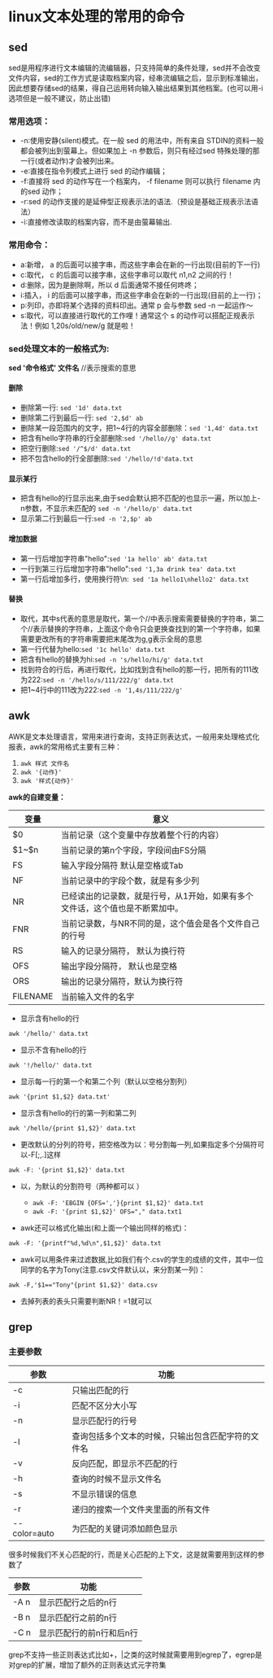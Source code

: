 # linux文本处理的常用的命令

## sed

sed是用程序进行文本编辑的流编辑器，只支持简单的条件处理，sed并不会改变文件内容，sed的工作方式是读取档案内容，经串流编辑之后，显示到标准输出，因此想要存储sed的结果，得自己运用转向输入输出结果到其他档案。(也可以用-i选项但是一般不建议，防止出错)

### 常用选项：

- -n∶使用安静(silent)模式。在一般 sed 的用法中，所有来自 STDIN的资料一般都会被列出到萤幕上。但如果加上 -n 参数后，则只有经过sed 特殊处理的那一行(或者动作)才会被列出来。
- -e∶直接在指令列模式上进行 sed 的动作编辑；
- -f∶直接将 sed 的动作写在一个档案内， -f filename 则可以执行 filename 内的sed 动作；
- -r∶sed 的动作支援的是延伸型正规表示法的语法.（预设是基础正规表示法语法）
- -i∶直接修改读取的档案内容，而不是由萤幕输出.

### 常用命令：

- a∶新增， a 的后面可以接字串，而这些字串会在新的一行出现(目前的下一行)
- c∶取代， c 的后面可以接字串，这些字串可以取代 n1,n2 之间的行！
- d∶删除，因为是删除啊，所以 d 后面通常不接任何咚咚；
- i∶插入， i 的后面可以接字串，而这些字串会在新的一行出现(目前的上一行)；
- p∶列印，亦即将某个选择的资料印出。通常 p 会与参数 sed -n 一起运作～
- s∶取代，可以直接进行取代的工作哩！通常这个 s 的动作可以搭配正规表示法！例如 1,20s/old/new/g 就是啦！

### sed处理文本的一般格式为:

**sed '命令格式'  文件名**
//表示搜索的意思

#### 删除

- 删除第一行: `sed '1d' data.txt`
- 删除第二行到最后一行: `sed '2,$d' ab`
- 删除某一段范围内的文字，把1~4行的内容全部删除：`sed '1,4d' data.txt`
- 把含有hello字符串的行全部删除:`sed '/hello//g' data.txt`
- 把空行删除:`sed '/^$/d' data.txt`
- 把不包含hello的行全部删除:`sed '/hello/!d'data.txt`

#### 显示某行

- 把含有hello的行显示出来,由于sed会默认把不匹配的也显示一遍，所以加上-n参数，不显示未匹配的
`sed -n '/hello/p' data.txt`
- 显示第二行到最后一行:`sed -n '2,$p' ab`

#### 增加数据

- 第一行后增加字符串"hello":`sed '1a hello' ab' data.txt`
- 一行到第三行后增加字符串"hello":`sed '1,3a drink tea' data.txt`
- 第一行后增加多行，使用换行符\n:` sed '1a hello1\nhello2' data.txt`

#### 替换

- 取代，其中s代表的意思是取代，第一个//中表示搜索需要替换的字符串，第二个//表示替换的字符串，上面这个命令只会更换查找到的第一个字符串，如果需要更改所有的字符串需要把末尾改为g,g表示全局的意思
- 第一行代替为hello:`sed '1c hello' data.txt`
- 把含有hello的替换为hi:`sed -n 's/hello/hi/g' data.txt`
- 找到符合的行后，再进行取代，比如找到含有hello的那一行，把所有的111改为222:`sed -n '/hello/s/111/222/g' data.txt`
- 把1~4行中的111改为222:`sed -n '1,4s/111/222/g'`

## awk

AWK是文本处理语言，常用来进行查询，支持正则表达式，一般用来处理格式化报表，awk的常用格式主要有三种：
1. `awk 样式 文件名`
2. `awk '{动作}'`
3. `awk '样式{动作}'`

**awk的自建变量：**

变量|意义
---|---
\$0 | 当前记录（这个变量中存放着整个行的内容）
\$1~\$n|当前记录的第n个字段，字段间由FS分隔
FS|输入字段分隔符 默认是空格或Tab
NF|当前记录中的字段个数，就是有多少列
NR|已经读出的记录数，就是行号，从1开始，如果有多个文件话，这个值也是不断累加中。
FNR|当前记录数，与NR不同的是，这个值会是各个文件自己的行号
RS|输入的记录分隔符， 默认为换行符
OFS|输出字段分隔符， 默认也是空格
ORS|输出的记录分隔符，默认为换行符
FILENAME|当前输入文件的名字

- 显示含有hello的行

`awk '/hello/' data.txt`

- 显示不含有hello的行

`awk '!/hello/' data.txt`

- 显示每一行的第一个和第二个列（默认以空格分割列）

`awk '{print $1,$2} data.txt'`

- 显示含有hello的行的第一列和第二列

`awk '/hello/{print $1,$2}' data.txt`

- 更改默认的分列的符号，把空格改为以：号分割每一列,如果指定多个分隔符可以-F[;,.]这样

`awk -F: '{print $1,$2}' data.txt`

- 以，为默认的分割符号（两种都可以	）
	- `awk -F: 'EBGIN {OFS=','}{print $1,$2}' data.txt`
	- `awk -F: '{print $1,$2}' OFS="," data.txt1`

- awk还可以格式化输出(和上面一个输出同样的格式)：

`awk -F: '{printf"%d,%d\n",$1,$2}' data.txt`

- awk可以用条件来过滤数据,比如我们有个.csv的学生的成绩的文件，其中一位同学的名字为Tony(注意.csv文件默认以，来分割某一列)：

`awk -F,'$1=="Tony"{print $1,$2}' data.csv`

- 去掉列表的表头只需要判断NR！=1就可以
## grep
### 主要参数
参数|功能
---|---
-c|只输出匹配的行
-i|匹配不区分大小写
-n|显示匹配行的行号
-l|查询包括多个文本的时候，只输出包含匹配字符的文件名
-v|反向匹配，即显示不匹配的行
-h|查询的时候不显示文件名
-s|不显示错误的信息
-r|递归的搜索一个文件夹里面的所有文件
--color=auto|为匹配的关键词添加颜色显示

很多时候我们不关心匹配的行，而是关心匹配的上下文，这是就需要用到这样的参数了

参数|功能
---|---
-A n |显示匹配行之后的n行
-B n |显示匹配行之前的n行
-C n |显示匹配行的前n行和后n行

grep不支持一些正则表达式比如+，|之类的这时候就需要用到egrep了，egrep是对grep的扩展，增加了额外的正则表达式元字符集